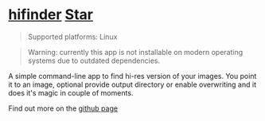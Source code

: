 # [hifinder](https://github.com/OzymandiasTheGreat/hifinder) <a class="github-button" href="https://github.com/OzymandiasTheGreat/hifinder" data-icon="octicon-star" data-size="large" data-show-count="true" aria-label="Star OzymandiasTheGreat/hifinder on GitHub">Star</a>

<div class="gallery"></div>

> Supported platforms: <span class="platform">Linux<span>

> Warning: currently this app is not installable on modern operating systems due to outdated dependencies.

A simple command-line app to find hi-res version of your images.
You point it to an image, optional provide output directory or enable overwriting and it does it's magic in couple of moments.


<div class="more">

Find out more on the [github page](https://github.com/OzymandiasTheGreat/hifinder)

</div>
